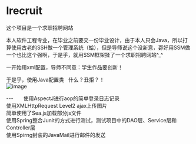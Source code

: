 # lrecruit
这个项目是一个求职招聘网站   

本人软件工程专业，在毕业之前要交一份毕业设计，由于本人只会Java，所以打算使用古老的SSH做一个管理系统（蛤），但是导师说这个没新意，孬好用SSM做一个也比这个强啊，于是乎，就用SSM框架揉了一个求职招聘网站^_^   

一开始用xml配置，导师不同意：学生作品要创新！    

于是乎，使用Java配置类   
什么？丑拒？！   
![image](http://ogtt1ia7v.bkt.clouddn.com/20170521172243.png)   

---      
使用AspectJ进行aop的简单登录日志记录   
使用XMLHttpRequest Level2 ajax上传图片       
简单使用了Sea.js加载部分js文件      
使用Spring整合Junit的方式进行测试，测试项目中的DAO层、Service层和Controller层        
使用Spirng封装的JavaMail进行邮件的发送

